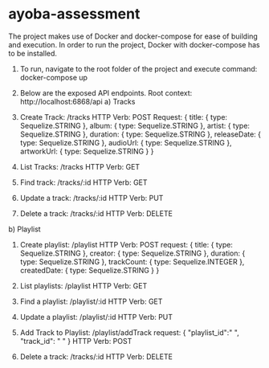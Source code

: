# ayoba-assessment

The project makes use of Docker and docker-compose for ease of building and execution. In order to run the project, Docker with docker-compose has to be installed.

1. To run, navigate to the root folder of the project and execute command: docker-compose up
2. Below are the exposed API endpoints.
Root context:  http://localhost:6868/api
a) Tracks
1. Create Track: /tracks 
  HTTP Verb: POST
Request: 
{
  title: {
      type: Sequelize.STRING
    },
    album: {
      type: Sequelize.STRING
    },
    artist: {
      type: Sequelize.STRING
    },
    duration: {
      type: Sequelize.STRING
    },
    releaseDate: {
      type: Sequelize.STRING
    },
    audioUrl: {
      type: Sequelize.STRING
    },
    artworkUrl: {
      type: Sequelize.STRING
    }
}

2. List Tracks: /tracks
  HTTP Verb: GET
  
 3. Find track: /tracks/:id
  HTTP Verb: GET
  
 4. Update a track: /tracks/:id
  HTTP Verb: PUT

5. Delete a track: /tracks/:id
  HTTP Verb: DELETE

b) Playlist

1. Create playlist: /playlist
  HTTP Verb: POST
  request:
  {
    title: {
      type: Sequelize.STRING
    },
    creator: {
      type: Sequelize.STRING
    },
    duration: {
      type: Sequelize.STRING
    },
    trackCount: {
      type: Sequelize.INTEGER
    },
    createdDate: {
      type: Sequelize.STRING
    }
  }
  
  2. List playlists: /playlist
  HTTP Verb: GET
  
  3. Find a playlist: /playlist/:id
  HTTP Verb: GET
  
  4. Update a playlist: /playlist/:id
  HTTP Verb: PUT

  5. Add Track to Playlist: /playlist/addTrack
  request:
  {
     "playlist_id":" ",
     "track_id": " "
  }
  HTTP Verb: POST
  
  5.  Delete a track: /tracks/:id
  HTTP Verb: DELETE
